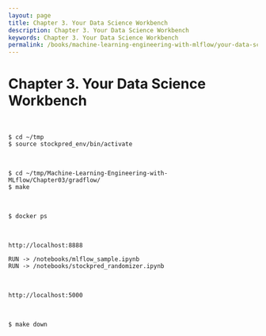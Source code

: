 ```yaml
---
layout: page
title: Chapter 3. Your Data Science Workbench
description: Chapter 3. Your Data Science Workbench
keywords: Chapter 3. Your Data Science Workbench
permalink: /books/machine-learning-engineering-with-mlflow/your-data-science-workbench/
---
```


# Chapter 3. Your Data Science Workbench

<br/>

```
$ cd ~/tmp
$ source stockpred_env/bin/activate
```

<br/>

```
$ cd ~/tmp/Machine-Learning-Engineering-with-MLflow/Chapter03/gradflow/
$ make
```

<br/>

```
$ docker ps
```

<br/>

```
http://localhost:8888

RUN -> /notebooks/mlflow_sample.ipynb
RUN -> /notebooks/stockpred_randomizer.ipynb
```

<br/>

```
http://localhost:5000
```

<br/>

```
$ make down
```
